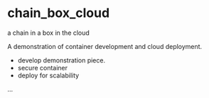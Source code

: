# chain_box_cloud
a chain in a box in the cloud

A demonstration of container development and cloud deployment.

 - develop demonstration piece.
 - secure container
 - deploy for scalability 

...
